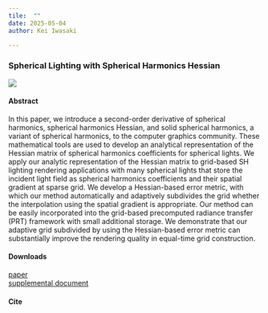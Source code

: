 ```yaml
---
tile:  ""
date: 2025-05-04
author: Kei Iwasaki

---
```

<script src="https://kit.fontawesome.com/429fe8bdbc.js" crossorigin="anonymous"></script>

### Spherical Lighting with Spherical Harmonics Hessian
<img src="../img/sig2025.png">

#### Abstract
In this paper, we introduce a second-order derivative of spherical harmonics,
spherical harmonics Hessian, and solid spherical harmonics, a variant of spherical harmonics, to the computer graphics community. These mathematical tools are used to develop an analytical representation of the Hessian matrix of spherical harmonics coefficients for spherical lights. We apply our analytic
representation of the Hessian matrix to grid-based SH lighting rendering
applications with many spherical lights that store the incident light field
as spherical harmonics coefficients and their spatial gradient at sparse grid.
We develop a Hessian-based error metric, with which our method automatically and adaptively subdivides the grid whether the interpolation using the spatial gradient is appropriate. Our method can be easily incorporated into the grid-based precomputed radiance transfer (PRT) framework with small
additional storage. We demonstrate that our adaptive grid subdivided by using the Hessian-based error metric can substantially improve the rendering
quality in equal-time grid construction.

#### Downloads
<i class="fa-solid fa-file-pdf"></i> <a href="./../../pdf/sig2025.pdf">paper</a> <br>
<i class="fa-solid fa-file-pdf"></i> <a href="./../../pdf/sig2025_supplemental.pdf">supplemental document</a> <br>

#### Cite
<span style="font-size:80%;">

</span>


